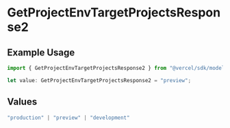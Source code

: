 # GetProjectEnvTargetProjectsResponse2

## Example Usage

```typescript
import { GetProjectEnvTargetProjectsResponse2 } from "@vercel/sdk/models/getprojectenvop.js";

let value: GetProjectEnvTargetProjectsResponse2 = "preview";
```

## Values

```typescript
"production" | "preview" | "development"
```